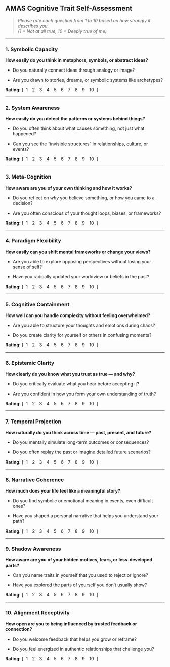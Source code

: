 ## AMAS Cognitive Trait Self-Assessment

> _Please rate each question from 1 to 10 based on how strongly it describes you._  
> _(1 = Not at all true, 10 = Deeply true of me)_

---

### 1. **Symbolic Capacity**

**How easily do you think in metaphors, symbols, or abstract ideas?**

- Do you naturally connect ideas through analogy or image?

- Are you drawn to stories, dreams, or symbolic systems like archetypes?


**Rating:** [  1 2 3 4 5 6 7 8 9 10  ]

---

### 2. **System Awareness**

**How easily do you detect the patterns or systems behind things?**

- Do you often think about what causes something, not just what happened?

- Can you see the “invisible structures” in relationships, culture, or events?


**Rating:** [  1 2 3 4 5 6 7 8 9 10  ]

---

### 3. **Meta-Cognition**

**How aware are you of your own thinking and how it works?**

- Do you reflect on _why_ you believe something, or how you came to a decision?

- Are you often conscious of your thought loops, biases, or frameworks?


**Rating:** [  1 2 3 4 5 6 7 8 9 10  ]

---

### 4. **Paradigm Flexibility**

**How easily can you shift mental frameworks or change your views?**

- Are you able to explore opposing perspectives without losing your sense of self?

- Have you radically updated your worldview or beliefs in the past?


**Rating:** [  1 2 3 4 5 6 7 8 9 10  ]

---

### 5. **Cognitive Containment**

**How well can you handle complexity without feeling overwhelmed?**

- Are you able to structure your thoughts and emotions during chaos?

- Do you create clarity for yourself or others in confusing moments?


**Rating:** [  1 2 3 4 5 6 7 8 9 10  ]

---

### 6. **Epistemic Clarity**

**How clearly do you know what you trust as true — and why?**

- Do you critically evaluate what you hear before accepting it?

- Are you confident in how you form your own understanding of truth?


**Rating:** [  1 2 3 4 5 6 7 8 9 10  ]

---

### 7. **Temporal Projection**

**How naturally do you think across time — past, present, and future?**

- Do you mentally simulate long-term outcomes or consequences?

- Do you often replay the past or imagine detailed future scenarios?


**Rating:** [  1 2 3 4 5 6 7 8 9 10  ]

---

### 8. **Narrative Coherence**

**How much does your life feel like a meaningful story?**

- Do you find symbolic or emotional meaning in events, even difficult ones?

- Have you shaped a personal narrative that helps you understand your path?


**Rating:** [  1 2 3 4 5 6 7 8 9 10  ]

---

### 9. **Shadow Awareness**

**How aware are you of your hidden motives, fears, or less-developed parts?**

- Can you name traits in yourself that you used to reject or ignore?

- Have you explored the parts of yourself you don’t usually show?


**Rating:** [  1 2 3 4 5 6 7 8 9 10  ]

---

### 10. **Alignment Receptivity**

**How open are you to being influenced by trusted feedback or connection?**

- Do you welcome feedback that helps you grow or reframe?

- Do you feel energized in authentic relationships that challenge you?


**Rating:** [  1 2 3 4 5 6 7 8 9 10  ]